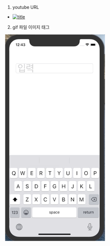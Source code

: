 1. youtube URL

- [![title](https://j.gifs.com/91Ew4J.gif)](https://youtu.be/kMLZ8jzVL3U)



2. gif 파일 이미지 태그

<img src="iOS-assignment-Images/test.gif"/>